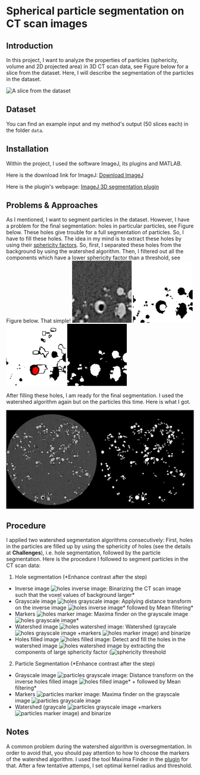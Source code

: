 # Spherical particle segmentation on CT scan images

## Introduction
In this project, I want to analyze the properties of particles (sphericity, volume and 2D projected area) in 3D CT scan data, see Figure below for a slice from the dataset. Here, I will describe the segmentation of the particles in the dataset.

![A slice from the dataset](data/slice_0.png)

## Dataset
You can find an example input and my method's output (50 slices each) in the folder `data`.

## Installation
Within the project, I used the software ImageJ, its plugins and MATLAB. 

Here is the download link for ImageJ: [Download ImageJ](https://imagej.net/Downloads)

Here is the plugin's webpage: [ImageJ 3D segmentation plugin](https://imagejdocu.tudor.lu/plugin/segmentation/3d_spots_segmentation/start#d_segmentation)

## Problems & Approaches

As I mentioned, I want to segment particles in the dataset. However, I have a problem for the final segmentation: holes in particular particles, see Figure below. These holes give trouble for a full segmentation of particles. So, I have to fill these holes. The idea in my mind is to extract these holes by using their [sphericity factors](https://en.wikipedia.org/wiki/Sphericity). So, first, I separated these holes from the background by using the watershed algorithm. Then, I filtered out all the components which have a lower sphericity factor than a threshold, see Figure below. That simple!
![CT hole](figures/ct_hole.png)
![Binary hole](figures/binary_hole.png)
![Holes watershed transformed](figures/holes_ws_hole.png)
![Binary filled hole](figures/binary_filled_hole.png)

After filling these holes, I am ready for the final segmentation. I used the watershed algorithm again but on the particles this time. Here is what I got.

![Binary filled hole](figures/final_segmentation.png)

## Procedure
I applied two watershed segmentation algorithms consecutively: First, holes in the particles are filled up by using the sphericity of holes (see the details at **Challenges**), i.e. hole segmentation, followed by the particle segmentation. Here is the procedure I followed to segment particles in the CT scan data:

1. Hole segmentation (*Enhance contrast after the step)
- Inverse image <img src="https://latex.codecogs.com/svg.latex?\Large&space;I_i" title="holes inverse image" />: Binarizing the CT scan image such that the voxel values of background larger*
- Grayscale image <img src="https://latex.codecogs.com/svg.latex?\Large&space;I_g" title="holes grayscale image" />: Applying distance transform on the inverse image <img src="https://latex.codecogs.com/svg.latex?\Large&space;I_i" title="holes inverse image" />* followed by Mean filtering*
- Markers <img src="https://latex.codecogs.com/svg.latex?\Large&space;I_m" title="holes marker image" />: Maxima finder on the grayscale image <img src="https://latex.codecogs.com/svg.latex?\Large&space;I_g" title="holes grayscale image" />*
- Watershed image <img src="https://latex.codecogs.com/svg.latex?\Large&space;I_w" title="holes watershed image" />: Watershed (graycale <img src="https://latex.codecogs.com/svg.latex?\Large&space;I_g" title="holes grayscale image" /> +markers <img src="https://latex.codecogs.com/svg.latex?\Large&space;I_m" title="holes marker image" />) and binarize
- Holes filled image <img src="https://latex.codecogs.com/svg.latex?\Large&space;I_h" title="holes filled image" />: Detect and fill the holes in the watershed image <img src="https://latex.codecogs.com/svg.latex?\Large&space;I_w" title="holes watershed image" /> by extracting the components of large sphericity factor (<img src="https://latex.codecogs.com/svg.latex?\Large&space;\epsilon > 0.85" title="sphericity threshold" />

2. Particle Segmentation (*Enhance contrast after the step)
- Grayscale image <img src="https://latex.codecogs.com/svg.latex?\Large&space;I_r" title="particles grayscale image" />: Distance transform on the inverse holes filled image <img src="https://latex.codecogs.com/svg.latex?\Large&space;I_h" title="holes filled image" />* + followed by Mean filtering*
- Markers <img src="https://latex.codecogs.com/svg.latex?\Large&space;I_a" title="particles marker image" />: Maxima finder on the grayscale image <img src="https://latex.codecogs.com/svg.latex?\Large&space;I_r" title="particles grayscale image" />
- Watershed (graycale <img src="https://latex.codecogs.com/svg.latex?\Large&space;I_r" title="particles grayscale image" /> +markers <img src="https://latex.codecogs.com/svg.latex?\Large&space;I_a" title="particles marker image" />) and binarize

## Notes
A common problem during the watershed algorithm is oversegmentation. In order to avoid that, you should pay attention to how to choose the markers of the watershed algorithm. I used the tool Maxima Finder in the [plugin](https://imagejdocu.tudor.lu/plugin/segmentation/3d_spots_segmentation) for that. After a few tentative attemps, I set optimal kernel radius and threshold.
